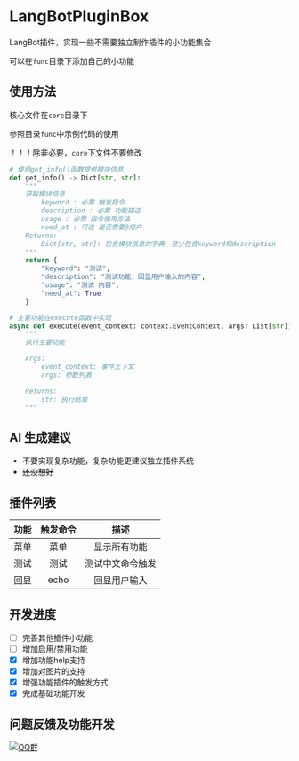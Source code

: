 # LangBotPluginBox

LangBot插件，实现一些不需要独立制作插件的小功能集合

可以在`func`目录下添加自己的小功能

## 使用方法

核心文件在`core`目录下


参照目录`func`中示例代码的使用

！！！除非必要，`core`下文件不要修改

```python
# 使用get_info()函数提供模块信息
def get_info() -> Dict[str, str]:
    """
    获取模块信息
        keyword : 必需 触发指令
        description : 必需 功能描述
        usage : 必需 指令使用方法
        need_at : 可选 是否需要@用户
    Returns:
        Dict[str, str]: 包含模块信息的字典，至少包含keyword和description
    """
    return {
        "keyword": "测试", 
        "description": "测试功能，回显用户输入的内容",
        "usage": "测试 内容",
        "need_at": True
    }

# 主要功能在execute函数中实现
async def execute(event_context: context.EventContext, args: List[str]) -> str:
    """
    执行主要功能

    Args:
        event_context: 事件上下文
        args: 参数列表

    Returns:
        str: 执行结果
    """
```


## AI 生成建议

- 不要实现复杂功能，复杂功能更建议独立插件系统
- ~~还没想好~~

## 插件列表

| 功能 | 触发命令 |       描述       |
| :--: | :------: | :--------------: |
| 菜单 |   菜单   |   显示所有功能   |
| 测试 |   测试   | 测试中文命令触发 |
| 回显 |   echo   |   回显用户输入   |

## 开发进度

- [ ] 完善其他插件小功能
- [ ] 增加启用/禁用功能
- [x] 增加功能help支持
- [x] 增加对图片的支持
- [x] 增强功能插件的触发方式
- [x] 完成基础功能开发

## 问题反馈及功能开发

[![QQ群](https://img.shields.io/badge/QQ群-965312424-green)](https://qm.qq.com/cgi-bin/qm/qr?k=en97YqjfYaLpebd9Nn8gbSvxVrGdIXy2&jump_from=webapi&authKey=41BmkEjbGeJ81jJNdv7Bf5EDlmW8EHZeH7/nktkXYdLGpZ3ISOS7Ur4MKWXC7xIx)